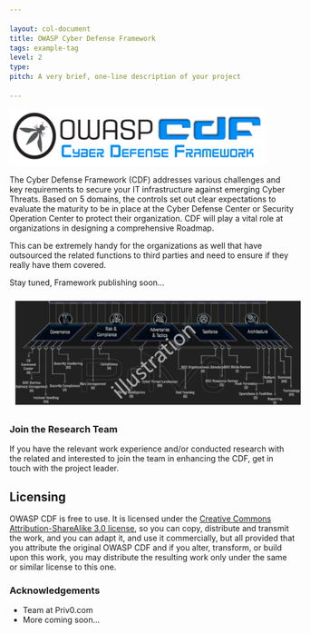 ```yaml
---

layout: col-document
title: OWASP Cyber Defense Framework
tags: example-tag
level: 2
type: 
pitch: A very brief, one-line description of your project

---
```



<img src="assets/images/OWASP CDF v1.0 (2).png" width="450" height="100">


The Cyber Defense Framework (CDF) addresses various challenges and key requirements to secure your IT infrastructure against emerging Cyber Threats. Based on 5 domains, the controls set out clear expectations to evaluate the maturity to be in place at the Cyber Defense Center or Security Operation Center to protect their organization. CDF will play a vital role at organizations in designing a comprehensive Roadmap.

This can be extremely handy for the organizations as well that have outsourced the related functions to third parties and need to ensure if they really have them covered.


Stay tuned, Framework publishing soon...

<img align="center" style="padding: 10px;" width="820px" src="assets/images/CDF-illustration.jpg" />


### Join the Research Team
If you have the relevant work experience and/or conducted research with the related and interested to join the team in enhancing the CDF, get in touch with the project leader.

## Licensing

OWASP CDF is free to use. It is licensed under the [Creative Commons Attribution-ShareAlike 3.0 license](http://creativecommons.org/licenses/by-sa/3.0/), so you can copy, distribute and transmit the work, and you can adapt it, and use it commercially, but all provided that you attribute the original OWASP CDF and if you alter, transform, or build upon this work, you may distribute the resulting work only under the same or similar license to this one.

### Acknowledgements
- Team at Priv0.com
- More coming soon...
